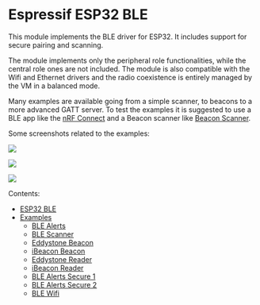 # Espressif ESP32 BLE

This module implements the BLE driver for ESP32. It includes support for secure pairing and scanning.

The module implements only the peripheral role functionalities, while the central role ones are not included. The module is also compatible with the Wifi and Ethernet drivers and the radio coexistence is entirely managed by the VM in a balanced mode.

Many examples are available going from a simple scanner, to beacons to a more advanced GATT server. To test the examples it is suggested to use a BLE app like the [nRF Connect](https://play.google.com/store/apps/details?id=no.nordicsemi.android.mcp&hl=en) and a Beacon scanner like [Beacon Scanner](https://play.google.com/store/apps/details?id=com.bridou_n.beaconscanner&hl=en_US).

Some screenshots related to the examples:

![](img/esp32blebeacon.jpg)

![](img/esp32blealert1.jpg)


![](img/esp32blealert2.jpg)

Contents:

-   [ESP32 BLE](/latest/reference/libs/espressif/esp32ble/docs/esp32ble/)
-   [Examples](/latest/reference/libs/espressif/esp32ble/docs/examples/)
    -   [BLE Alerts](/latest/reference/libs/espressif/esp32ble/docs/examples/#ble-alerts)
    -   [BLE Scanner](/latest/reference/libs/espressif/esp32ble/docs/examples/#ble-scanner)
    -   [Eddystone Beacon](/latest/reference/libs/espressif/esp32ble/docs/examples/#eddystone-beacon)
    -   [iBeacon Beacon](/latest/reference/libs/espressif/esp32ble/docs/examples/#ibeacon)
    -   [Eddystone Reader](/latest/reference/libs/espressif/esp32ble/docs/examples/#eddystone-reader)
    -   [iBeacon Reader](/latest/reference/libs/espressif/esp32ble/docs/examples/#ibeacon-reader)
    -   [BLE Alerts Secure 1](/latest/reference/libs/espressif/esp32ble/docs/examples/#ble-alerts-with-security-1)
    -   [BLE Alerts Secure 2](/latest/reference/libs/espressif/esp32ble/docs/examples/#ble-alerts-with-security-2)
    -   [BLE Wifi](/latest/reference/libs/espressif/esp32ble/docs/examples/#ble-wifi)
<!--stackedit_data:
eyJoaXN0b3J5IjpbLTU4MDU0Mjc5N119
-->